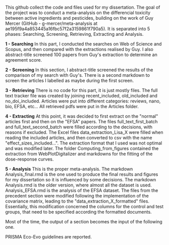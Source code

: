This github collect the code and files used for my dissertation.
The goal of the project was to conduct a meta-analysis on the differencial toxicity between active ingredients and pesticides, building on the work of Guy Mercer (GitHub - g-mercer/meta-analysis at ae195f9a4a853445a16fbc57f2a3159861f790a5).
It is separated into 5 phases: Searching, Screening, Retrieving, Extracting and Analysis. 

**1 - Searching**
In this part, I conducted the searches on Web of Science and Scopus, and then compared with the extractions realised by Guy.
I also abstract-title screened 100 papers from Guy's extraction to determine an agreement score. 

**2 - Screening**
In this section, I abstract-title screened the results of the comparison of my search with Guy's.
There is a second markdown to screen the articles I labelled as maybe during the first screen.

**3 - Retrieving**
There is no code for this part, it is just mostly files. 
The full text tracker file was created by joining recent_included, old_included and no_doi_included.
Articles were put into different categories: reviews, nano, bio, EFSA, etc...
All retrieved pdfs were put in the Articles folder.

**4 - Extracting**
At this point, it was decided to first extract on the "normal" articles first and then on the "EFSA" papers. 
The files full_text_first_batch and full_text_second_batch were filled according to the decisions, with reasons if excluded. 
The Excel files data_extraction_Lisa_X were filled when reading the included articles, and then converted to csv with the name "effect_sizes_included...".
The extraction format that I used was not optimal and was modified later. 
The folder Computing_from_figures contained the extraction from WebPlotDigitalizer and markdowns for the fitting of the dose-response curves. 

**5 - Analysis**
This is the proper meta-analysis. The markdown Analysis_final.rmd is the one used to produce the final results and figures for my dissertation so it is influenced by some decisions. 
The markdown Analysis.rmd is the older version, where almost all the dataset is used. Analysis_EFSA.rmd is the analysis of the EFSA dataset.
The files from the precedent section were modified following the implementation of the covariance matrix, leading to the "data_extraction_X_formatted" files. 
Essentially, this modification concerned the columns for the control and test groups, that need to be specified according the formatted documents. 

Most of the time, the output of a section becomes the input of the following one. 

PRISMA Eco-Evo guidelines are reported.
